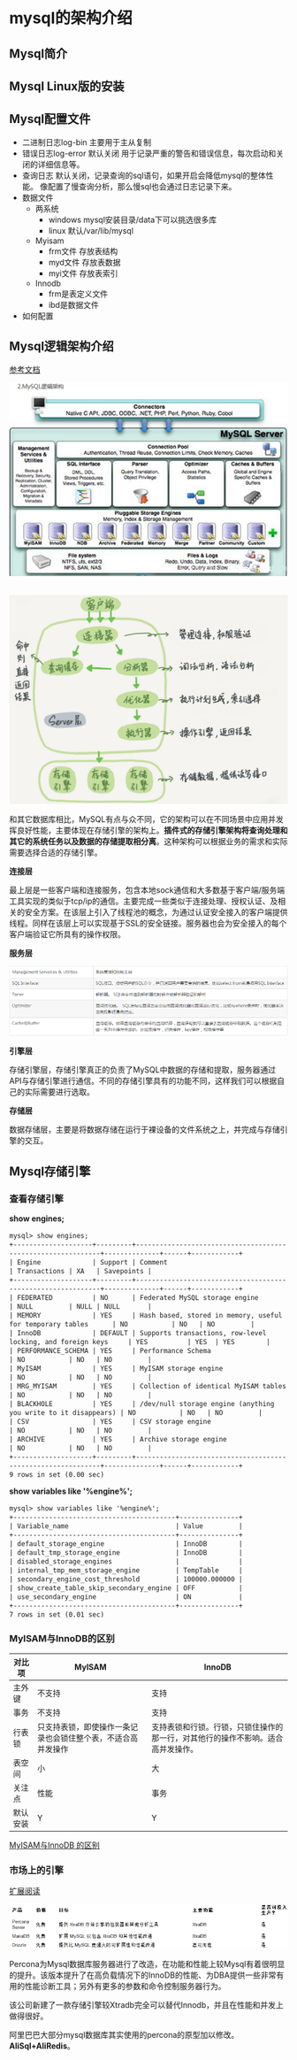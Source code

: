 # mysql的架构介绍

## Mysql简介

## Mysql Linux版的安装

## Mysql配置文件

- 二进制日志log-bin  主要用于主从复制
- 错误日志log-error   默认关闭  用于记录严重的警告和错误信息，每次启动和关闭的详细信息等。
- 查询日志  默认关闭，记录查询的sql语句，如果开启会降低mysql的整体性能。 像配置了慢查询分析，那么慢sql也会通过日志记录下来。
- 数据文件
  - 两系统
    - windows   mysql安装目录/data下可以挑选很多库
    - linux  默认/var/lib/mysql
  - Myisam
    - frm文件    存放表结构
    - myd文件   存放表数据
    - myi文件     存放表索引
  - Innodb
    - frm是表定义文件
    - ibd是数据文件
- 如何配置

## Mysql逻辑架构介绍

[参考文档](https://www.jb51.net/article/154417.htm)

![2019110142053365.png](img/mysqlBase02/2019110142053365.png)



​		![mysql arch](img/mysqlArch/181121105137362.png)

​		和其它数据库相比，MySQL有点与众不同，它的架构可以在不同场景中应用并发挥良好性能，主要体现在存储引擎的架构上。**插件式的存储引擎架构将查询处理和其它的系统任务以及数据的存储提取相分离**。这种架构可以根据业务的需求和实际需要选择合适的存储引擎。

**连接层**

最上层是一些客户端和连接服务，包含本地sock通信和大多数基于客户端/服务端工具实现的类似于tcp/ip的通信。主要完成一些类似于连接处理、授权认证、及相关的安全方案。在该层上引入了线程池的概念，为通过认证安全接入的客户端提供线程。同样在该层上可以实现基于SSL的安全链接。服务器也会为安全接入的每个客户端验证它所具有的操作权限。

**服务层**

![img](img/mysqlBase02/2019110142123067.png)

**引擎层**

存储引擎层，存储引擎真正的负责了MySQL中数据的存储和提取，服务器通过API与存储引擎进行通信。不同的存储引擎具有的功能不同，这样我们可以根据自己的实际需要进行选取。

**存储层**

数据存储层，主要是将数据存储在运行于裸设备的文件系统之上，并完成与存储引擎的交互。

## Mysql存储引擎

### 查看存储引擎

**show engines;**

```
mysql> show engines;
+--------------------+---------+-------------------------------------------------------------+--------------+------+------------+
| Engine             | Support | Comment                                                        | Transactions | XA   | Savepoints |
+--------------------+---------+-------------------------------------------------------------+--------------+------+------------+
| FEDERATED          | NO      | Federated MySQL storage engine                                 | NULL         | NULL | NULL       |
| MEMORY             | YES     | Hash based, stored in memory, useful for temporary tables      | NO           | NO   | NO         |
| InnoDB             | DEFAULT | Supports transactions, row-level locking, and foreign keys     | YES          | YES  | YES        |
| PERFORMANCE_SCHEMA | YES     | Performance Schema                                             | NO           | NO   | NO         |
| MyISAM             | YES     | MyISAM storage engine                                          | NO           | NO   | NO         |
| MRG_MYISAM         | YES     | Collection of identical MyISAM tables                          | NO           | NO   | NO         |
| BLACKHOLE          | YES     | /dev/null storage engine (anything you write to it disappears) | NO           | NO   | NO         |
| CSV                | YES     | CSV storage engine                                             | NO           | NO   | NO         |
| ARCHIVE            | YES     | Archive storage engine                                         | NO           | NO   | NO         |
+--------------------+---------+-------------------------------------------------------------+--------------+------+------------+
9 rows in set (0.00 sec)
```

**show variables like '%engine%';**

```
mysql> show variables like '%engine%';
+-----------------------------------------+---------------+
| Variable_name                           | Value         |
+-----------------------------------------+---------------+
| default_storage_engine                  | InnoDB        |
| default_tmp_storage_engine              | InnoDB        |
| disabled_storage_engines                |               |
| internal_tmp_mem_storage_engine         | TempTable     |
| secondary_engine_cost_threshold         | 100000.000000 |
| show_create_table_skip_secondary_engine | OFF           |
| use_secondary_engine                    | ON            |
+-----------------------------------------+---------------+
7 rows in set (0.01 sec)
```

### MyISAM与InnoDB的区别

| 对比项   | MyISAM                                                       | InnoDB                                                       |
| -------- | ------------------------------------------------------------ | ------------------------------------------------------------ |
| 主外键   | 不支持                                                       | 支持                                                         |
| 事务     | 不支持                                                       | 支持                                                         |
| 行表锁   | 只支持表锁，即使操作一条记录也会锁住整个表，不适合高并发操作 | 支持表锁和行锁。行锁，只锁住操作的那一行，对其他行的操作不影响。适合高并发操作。 |
| 表空间   | 小                                                           | 大                                                           |
| 关注点   | 性能                                                         | 事务                                                         |
| 默认安装 | Y                                                            | Y                                                            |

[MyISAM与InnoDB 的区别](https://blog.csdn.net/qq_35642036/article/details/82820178)

### 市场上的引擎

[扩展阅读](https://blog.csdn.net/zhao9tian/article/details/55261718)

![img](img/mysqlBase02/94_111229163726_1.png)

Percona为Mysql数据库服务器进行了改造，在功能和性能上较Mysql有着很明显的提升。该版本提升了在高负载情况下的InnoDB的性能、为DBA提供一些非常有用的性能诊断工具；另外有更多的参数和命令控制服务器行为。

该公司新建了一款存储引擎较Xtradb完全可以替代Innodb，并且在性能和并发上做得很好。

阿里巴巴大部分mysql数据库其实使用的percona的原型加以修改。**AliSql+AliRedis**。



